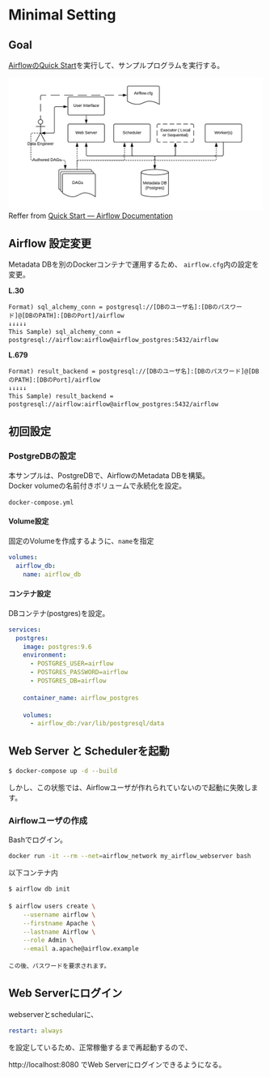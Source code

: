 # Minimal Setting

## Goal
[AirflowのQuick Start](https://airflow.apache.org/docs/apache-airflow/stable/start.html)を実行して、サンプルプログラムを実行する。

![](./docs/arch-diag-basic.png)
Reffer from [Quick Start — Airflow Documentation](https://airflow.apache.org/docs/apache-airflow/stable/start.html#basic-airflow-architecture)


## Airflow 設定変更

Metadata DBを別のDockerコンテナで運用するため、
`airflow.cfg`内の設定を変更。

**L.30**
```ApacheConf
Format) sql_alchemy_conn = postgresql://[DBのユーザ名]:[DBのパスワード]@[DBのPATH]:[DBのPort]/airflow
↓↓↓↓↓
This Sample) sql_alchemy_conn = postgresql://airflow:airflow@airflow_postgres:5432/airflow
```

**L.679**
```ApacheConf
Format) result_backend = postgresql://[DBのユーザ名]:[DBのパスワード]@[DBのPATH]:[DBのPort]/airflow
↓↓↓↓↓
This Sample) result_backend = postgresql://airflow:airflow@airflow_postgres:5432/airflow
```

## 初回設定

### PostgreDBの設定

本サンプルは、PostgreDBで、AirflowのMetadata DBを構築。  
Docker volumeの名前付きボリュームで永続化を設定。

`docker-compose.yml`

#### Volume設定

固定のVolumeを作成するように、`name`を指定

```yaml
volumes:
  airflow_db:
    name: airflow_db
```


#### コンテナ設定

DBコンテナ(postgres)を設定。

```yaml
services:
  postgres:
    image: postgres:9.6
    environment:
      - POSTGRES_USER=airflow
      - POSTGRES_PASSWORD=airflow
      - POSTGRES_DB=airflow

    container_name: airflow_postgres

    volumes:
      - airflow_db:/var/lib/postgresql/data

```

## Web Server と Schedulerを起動
```bash
$ docker-compose up -d --build
```

しかし、この状態では、Airflowユーザが作れられていないので起動に失敗します。

### Airflowユーザの作成
Bashでログイン。
```bash
docker run -it --rm --net=airflow_network my_airflow_webserver bash
```

以下コンテナ内

```bash
$ airflow db init

$ airflow users create \
    --username airflow \
    --firstname Apache \
    --lastname Airflow \
    --role Admin \
    --email a.apache@airflow.example

この後、パスワードを要求されます。
```

## Web Serverにログイン

webserverとschedularに、
```yaml
restart: always
```
を設定しているため、正常稼働するまで再起動するので、

http://localhost:8080
でWeb Serverにログインできるようになる。